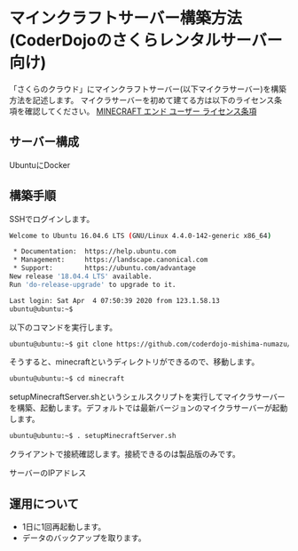 # マインクラフトサーバー構築方法(CoderDojoのさくらレンタルサーバー向け)

「さくらのクラウド」にマインクラフトサーバー(以下マイクラサーバー)を構築方法を記述します。
マイクラサーバーを初めて建てる方は以下のライセンス条項を確認してください。
[MINECRAFT エンド ユーザー ライセンス条項](https://account.mojang.com/documents/minecraft_eula)

## サーバー構成

UbuntuにDocker

## 構築手順

SSHでログインします。

```sh
Welcome to Ubuntu 16.04.6 LTS (GNU/Linux 4.4.0-142-generic x86_64)

 * Documentation:  https://help.ubuntu.com
 * Management:     https://landscape.canonical.com
 * Support:        https://ubuntu.com/advantage
New release '18.04.4 LTS' available.
Run 'do-release-upgrade' to upgrade to it.

Last login: Sat Apr  4 07:50:39 2020 from 123.1.58.13
ubuntu@ubuntu:~$
```

以下のコマンドを実行します。

```sh
ubuntu@ubuntu:~$ git clone https://github.com/coderdojo-mishima-numazu/minecraft.git

```

そうすると、minecraftというディレクトリができるので、移動します。

```sh
ubuntu@ubuntu:~$ cd minecraft
```

setupMinecraftServer.shというシェルスクリプトを実行してマイクラサーバーを構築、起動します。デフォルトでは最新バージョンのマイクラサーバーが起動します。

```sh
ubuntu@ubuntu:~$ . setupMinecraftServer.sh
```

クライアントで接続確認します。接続できるのは製品版のみです。

サーバーのIPアドレス


## 運用について

- 1日に1回再起動します。
- データのバックアップを取ります。